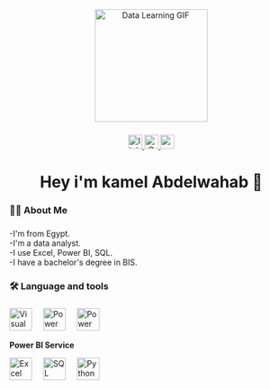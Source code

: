 <div align="center">
     <!-- <img height="150" src="https://media.giphy.com/media/M9gbBd9nbDrOTu1Mqx/giphy.gif" /> -->
     <!-- <img src="https://media.giphy.com/media/v1.Y2lkPTc5MGI3NjExNnBwajc0ZHNvdGpjbXBnazZqZ3RpaXlrN2FuNzY1NDVhbjR0eDlkbyZlcD12MV9naWZzX3NlYXJjaCZjdD1n/Y2wwz20Ji8N4DrnGFJ/giphy.gif" height="200" alt="GIF" /> -->
      <img src="https://media.giphy.com/media/v1.Y2lkPTc5MGI3NjExNnBwajc0ZHNvdGpjbXBnazZqZ3RpaXlrN2FuNzY1NDVhbjR0eDlkbyZlcD12MV9naWZzX3NlYXJjaCZjdD1n/K1nPCEuN2rwG1zJg04/giphy.gif" height="200" alt="Data Learning GIF" />
</div>

###

<div align="center">
  <!-- LinkedIn -->
  <a href="https://www.linkedin.com/in/kamel-abd-elwahab-212748291/" target="_blank">
    <img src="https://img.shields.io/static/v1?message=LinkedIn&logo=linkedin&label=&color=0077B5&logoColor=white&labelColor=&style=for-the-badge" height="25" alt="linkedin logo" />
  </a>

  <!-- Gmail with link -->
  <a href="mailto:kamel65667@gmail.com">
    <img src="https://img.shields.io/static/v1?message=Email&logo=gmail&label=&color=D14836&logoColor=white&labelColor=&style=for-the-badge" height="25" alt="Gmail logo" />
  </a>

  <!-- YouTube -->
  <a href="https://www.youtube.com/@KamelAbdelwahab/featured" target="_blank">
    <img src="https://img.shields.io/static/v1?message=Youtube&logo=youtube&label=&color=FF0000&logoColor=white&labelColor=&style=for-the-badge" height="25" alt="youtube logo" />
  </a>
</div>

###

<h1 align="center">Hey i'm kamel Abdelwahab 👋</h1>

###

<h3 align="left">👩‍💻  About Me</h3>

###

<p align="left">-I'm from Egypt.<br>-I'm a data analyst.<br>-I use Excel, Power BI, SQL.<br>-I have a bachelor's degree in BIS.</p>

###

<h3 align="left">🛠 Language and tools</h3>

###

<div align="left">
  <!-- Visual Studio Code -->
  <img src="https://cdn.jsdelivr.net/gh/devicons/devicon/icons/visualstudio/visualstudio-plain.svg" height="40" alt="Visual Studio Code Logo" />
  <img width="12" />

  <!-- Power BI -->
  <img src="https://upload.wikimedia.org/wikipedia/commons/c/cf/New_Power_BI_Logo.svg" height="40" alt="Power BI Logo" />
  <img width="12" />

  <!-- 🧩 Power BI Service -->
  <img src="https://upload.wikimedia.org/wikipedia/commons/c/cf/New_Power_BI_Logo.svg" height="40" alt="Power BI Logo" />
  <p><b>Power BI Service</b></p>
  
  <!-- Excel -->
  <img src="https://img.icons8.com/color/48/microsoft-excel-2019--v1.png" height="40" alt="Excel Logo" />
  <img width="12" />

  <!-- SQL -->
  <img src="https://img.icons8.com/external-flaticons-lineal-color-flat-icons/64/000000/external-sql-computer-programming-flaticons-lineal-color-flat-icons.png" height="40" alt="SQL Logo" />
  <img width="12" />

  <!-- Python -->
  <img src="https://cdn.jsdelivr.net/gh/devicons/devicon/icons/python/python-original.svg" height="40" alt="Python Logo" />
</div>


###
